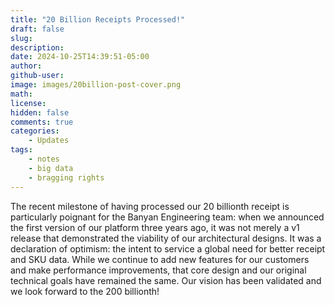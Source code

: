 ```yaml
---
title: "20 Billion Receipts Processed!"
draft: false
slug:
description:
date: 2024-10-25T14:39:51-05:00
author:
github-user:
image: images/20billion-post-cover.png
math:
license:
hidden: false
comments: true
categories:
    - Updates
tags:
    - notes
    - big data
    - bragging rights
---
```

The recent milestone of having processed our 20 billionth receipt is particularly poignant for the Banyan Engineering team: when we announced the first version of our platform three years ago, it was not merely a v1 release that demonstrated the viability of our architectural designs. It was a declaration of optimism: the intent to service a global need for better receipt and SKU data. While we continue to add new features for our customers and make performance improvements, that core design and our original technical goals have remained the same. Our vision has been validated and we look forward to the 200 billionth!
